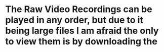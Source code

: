 # The Raw Video Recordings can be played in any order, but due to it being large files I am afraid the only to view them is by downloading the 
